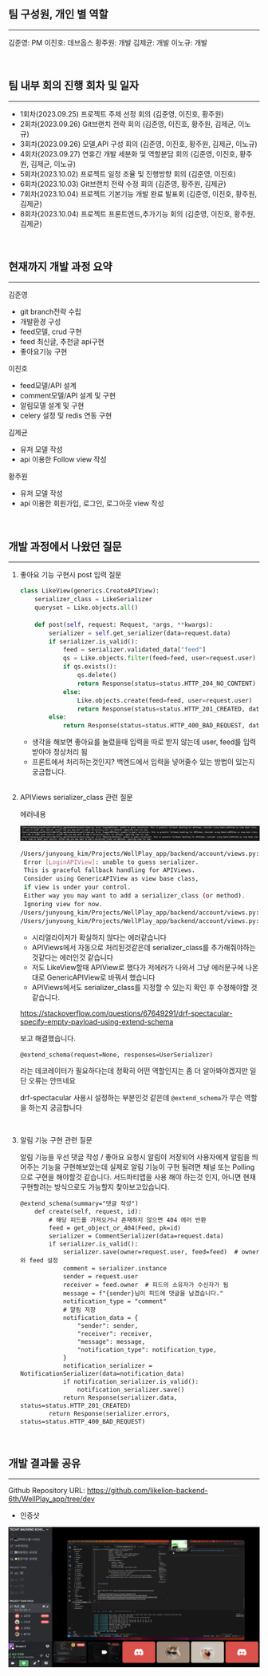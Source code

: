 ## 팀 구성원, 개인 별 역할

---

김준영: PM 
이진호: 데브옵스 
황주원: 개발 
김제균: 개발 
이노규: 개발 

<br>

## 팀 내부 회의 진행 회차 및 일자

---
- 1회차(2023.09.25) 프로젝트 주제 선정 회의 (김준영, 이진호, 황주원)
- 2회차(2023.09.26) Git브랜치 전략 회의 (김준영, 이진호, 황주원, 김제균, 이노규)
- 3회차(2023.09.26) 모델,API 구성 회의 (김준영, 이진호, 황주원, 김제균, 이노규)
- 4회차(2023.09.27) 연휴간 개발 세분화 및 역할분담 회의 (김준영, 이진호, 황주원, 김제균, 이노규)
- 5회차(2023.10.02) 프로젝트 일정 조율 및 진행방향 회의 (김준영, 이진호)
- 6회차(2023.10.03) Git브랜치 전략 수정 회의 (김준영, 황주원, 김제균)
- 7회차(2023.10.04) 프로젝트 기본기능 개발 완료 발표회 (김준영, 이진호, 황주원, 김제균)
- 8회차(2023.10.04) 프로젝트 프론트엔드,추가기능 회의 (김준영, 이진호, 황주원, 김제균)

<br>

## 현재까지 개발 과정 요약

---

김준영

- git branch전략 수립
- 개발환경 구성
- feed모델, crud 구현
- feed 최신글, 추천글 api구현
- 좋아요기능 구현

이진호

- feed모델/API 설계
- comment모델/API 설계 및 구현
- 알림모델 설계 및 구현
- celery 설정 및 redis 연동 구현

김제균  

- 유저 모델 작성
- api 이용한 Follow view 작성

황주원 

- 유저 모델 작성
- api 이용한 회원가입, 로그인, 로그아웃 view 작성

<br>

## 개발 과정에서 나왔던 질문

---

1. 좋아요 기능 구현시 post 입력 질문
    
    ```python
    class LikeView(generics.CreateAPIView):
        serializer_class = LikeSerializer
        queryset = Like.objects.all()
    
        def post(self, request: Request, *args, **kwargs):
            serializer = self.get_serializer(data=request.data)
            if serializer.is_valid():
                feed = serializer.validated_data["feed"]
                qs = Like.objects.filter(feed=feed, user=request.user)
                if qs.exists():
                    qs.delete()
                    return Response(status=status.HTTP_204_NO_CONTENT)
                else:
                    Like.objects.create(feed=feed, user=request.user)
                    return Response(status=status.HTTP_201_CREATED, data=serializer.data)
            else:
                return Response(status=status.HTTP_400_BAD_REQUEST, data=serializer.errors)
    ```
    
    - 생각을 해보면 좋아요를 눌렀을때 입력을 따로 받지 않는데 user, feed를 입력받아야 정상처리 됨
    - 프론트에서 처리하는것인지? 백엔드에서 입력을 넣어줄수 있는 방법이 있는지 궁금합니다.
    
    <br>

2. APIViews serializer_class 관련 질문
    
    에러내용
    
    ![](./img/error1.png)
    
    ```bash
    /Users/junyoung_kim/Projects/WellPlay_app/backend/account/views.py:
     Error [LoginAPIView]: unable to guess serializer.
     This is graceful fallback handling for APIViews.
     Consider using GenericAPIView as view base class,
     if view is under your control.
     Either way you may want to add a serializer_class (or method).
     Ignoring view for now.
    /Users/junyoung_kim/Projects/WellPlay_app/backend/account/views.py: Error [LogoutAPIView]: unable to guess serializer. This is graceful fallback handling for APIViews. Consider using GenericAPIView as view base class, if view is under your control. Either way you may want to add a serializer_class (or method). Ignoring view for now.
    /Users/junyoung_kim/Projects/WellPlay_app/backend/account/views.py: Error [RegisterAPIView]: unable to guess serializer. This is graceful fallback handling for APIViews. Consider using GenericAPIView as view base class, if view is under your control. Either way you may want to add a serializer_class (or method). Ignoring view for now.
    ```
    
    - 시리얼라이저가 확실하지 않다는 에러같습니다
    - APIViews에서 자동으로 처리된것같은데 serializer_class를 추가해줘야하는것같다는 에러인것 같습니다
    - 저도 LikeView할때 APIView로 했다가 저에러가 나와서 그냥 에러문구에 나온대로 GenericAPIView로 바꿔서 했습니다
    - APIViews에서도 serializer_class를 지정할 수 있는지 확인 후 수정해야할 것 같습니다.
    
    https://stackoverflow.com/questions/67649291/drf-spectacular-specify-empty-payload-using-extend-schema
    
    보고 해결했습니다.
    
    `@extend_schema(request=None, responses=UserSerializer)`
    
    라는 데코레이터가 필요하다는데 정확히 어떤 역할인지는 좀 더 알아봐야겠지만 일단 오류는 안뜨네요
    
    drf-spectacular 사용시 설정하는 부분인것 같은데 `@extend_schema`가 무슨 역할을 하는지 궁금합니다
    
    <br>

3. 알림 기능 구현 관련 질문
    
    알림 기능을 우선 댓글 작성 / 좋아요 요청시 알림이 저장되어 사용자에게 알림을 띄어주는 기능을 구현해보았는데 실제로 알림 기능이 구현 될려면 채널 또는 Polling 으로 구현을 해야할것 같습니다. 서드파티앱을 사용 해야 하는것 인지, 아니면 현재 구현할려는 방식으로도 가능할지 찾아보고있습니다.
    
    ```
    @extend_schema(summary="댓글 작성")
        def create(self, request, id):
            # 해당 피드를 가져오거나 존재하지 않으면 404 에러 반환
            feed = get_object_or_404(Feed, pk=id)
            serializer = CommentSerializer(data=request.data)
            if serializer.is_valid():
                serializer.save(owner=request.user, feed=feed)  # owner와 feed 설정
                comment = serializer.instance
                sender = request.user
                receiver = feed.owner  # 피드의 소유자가 수신자가 됨
                message = f"{sender}님이 피드에 댓글을 남겼습니다."
                notification_type = "comment"
                # 알림 저장
                notification_data = {
                    "sender": sender,
                    "receiver": receiver,
                    "message": message,
                    "notification_type": notification_type,
                }
                notification_serializer = NotificationSerializer(data=notification_data)
                if notification_serializer.is_valid():
                    notification_serializer.save()
                return Response(serializer.data, status=status.HTTP_201_CREATED)
            return Response(serializer.errors, status=status.HTTP_400_BAD_REQUEST)
    ```

    <br>

## 개발 결과물 공유

---

Github Repository URL: https://github.com/likelion-backend-6th/WellPlay_app/tree/dev

- 인증샷
  
![](./img/discord.png)
